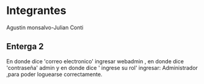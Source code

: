 # Integrantes 
Agustin monsalvo-Julian Conti
## Enterga 2
En donde dice 'correo electronico' ingresar webadmin , en donde dice 'contraseña' admin y en donde dice ' ingrese su rol' ingresar: Administrador ,para poder loguearse correctamente.


